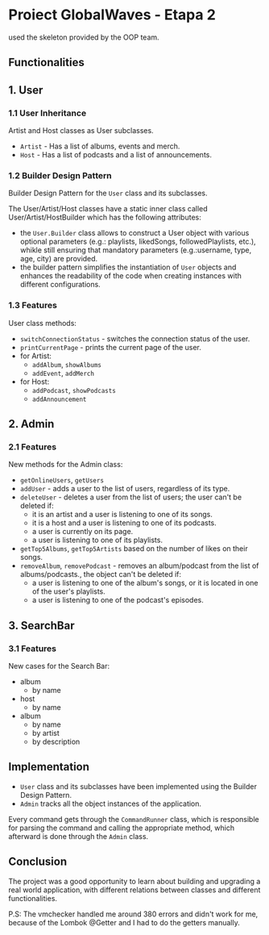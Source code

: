 # Proiect GlobalWaves  - Etapa 2

used the skeleton provided by the OOP team.

## Functionalities

## 1. User

### 1.1 User Inheritance
Artist and Host classes as User subclasses.
* `Artist` - Has a list of albums, events and merch.
* `Host` - Has a list of podcasts and a list of announcements.

### 1.2 Builder Design Pattern
Builder Design Pattern for the `User` class and its subclasses.

The User/Artist/Host classes have a static inner class called User/Artist/HostBuilder which has the following attributes:
* the `User.Builder` class allows to construct a User object with various optional parameters
  (e.g.: playlists, likedSongs, followedPlaylists, etc.), whikle still ensuring that mandatory parameters
  (e.g.:username, type, age, city) are provided.
* the builder pattern simplifies the instantiation of `User` objects and 
enhances the readability of the code when creating instances with different configurations.

### 1.3 Features
User class methods:
* `switchConnectionStatus` - switches the connection status of the user.
* `printCurrentPage` - prints the current page of the user.
* for Artist: 
  * `addAlbum`, `showAlbums`
  * `addEvent`, `addMerch`
* for Host: 
  * `addPodcast`, `showPodcasts`
  * `addAnnouncement`

## 2. Admin

### 2.1 Features
New methods for the Admin class:
* `getOnlineUsers`, `getUsers`
* `addUser` - adds a user to the list of users, regardless of its type.
* `deleteUser` - deletes a user from the list of users; the user can't be deleted if:
    * it is an artist and a user is listening to one of its songs.
    * it is a host and a user is listening to one of its podcasts.
    * a user is currently on its page.
    * a user is listening to one of its playlists.
* `getTop5Albums`, `getTop5Artists` based on the number of likes on their songs.
* `removeAlbum`, `removePodcast` - removes an album/podcast from the list of albums/podcasts., the object can't be deleted if: 
    * a user is listening to one of the album's songs, or it is located in one of the user's playlists.
    * a user is listening to one of the podcast's episodes.


## 3. SearchBar

### 3.1 Features
New cases for the Search Bar:
* album
  * by name
* host
  * by name
* album
  * by name
  * by artist
  * by description

## Implementation
* `User` class and its subclasses have been implemented using the Builder Design Pattern.
* `Admin` tracks all the object instances of the application.

Every command gets through the `CommandRunner` class, which is responsible for parsing the command and calling the appropriate method, 
which afterward is done through the `Admin` class.

## Conclusion 
The project was a good opportunity to learn about building and upgrading a real world application, 
with different relations between classes and different functionalities.

P.S: The vmchecker handled me around 380 errors and didn't work for me, because of the Lombok @Getter and I had to do the getters manually. 